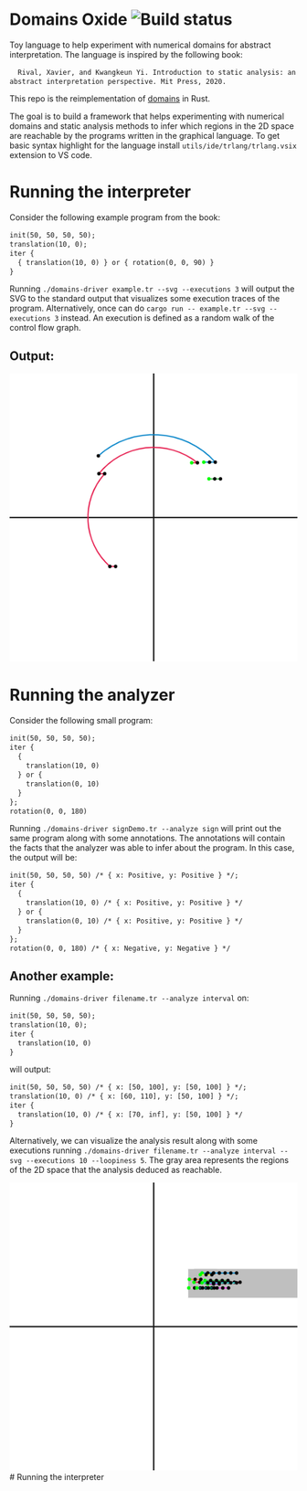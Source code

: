 # Domains Oxide ![Build status](https://github.com/Xazax-hun/domains-oxide/actions/workflows/rust.yml/badge.svg)

Toy language to help experiment with numerical domains for abstract interpretation. The language is inspired by the following book:

```
  Rival, Xavier, and Kwangkeun Yi. Introduction to static analysis: an abstract interpretation perspective. Mit Press, 2020.
```

This repo is the reimplementation of [domains](https://github.com/Xazax-hun/domains) in Rust.

The goal is to build a framework that helps experimenting with numerical domains and static analysis methods to
infer which regions in the 2D space are reachable by the programs written in the graphical language.
To get basic syntax highlight for the language install `utils/ide/trlang/trlang.vsix` extension to VS code.

# Running the interpreter

Consider the following example program from the book:
```
init(50, 50, 50, 50);
translation(10, 0);
iter {
  { translation(10, 0) } or { rotation(0, 0, 90) }
}
```

Running `./domains-driver example.tr --svg --executions 3` will output the SVG to the standard output
that visualizes some execution traces of the program. Alternatively, once can do
`cargo run -- example.tr --svg --executions 3` instead.
An execution is defined as a random walk of the control flow graph.

## Output:

![Example output](examples/example.png "Example output")

# Running the analyzer

Consider the following small program:
```
init(50, 50, 50, 50);
iter {
  {
    translation(10, 0)
  } or {
    translation(0, 10)
  }
};
rotation(0, 0, 180)
```
Running `./domains-driver signDemo.tr --analyze sign` will print out the same program along with
some annotations. The annotations will contain the facts that the analyzer was able to
infer about the program. In this case, the output will be:
```
init(50, 50, 50, 50) /* { x: Positive, y: Positive } */;
iter {
  {
    translation(10, 0) /* { x: Positive, y: Positive } */
  } or {
    translation(0, 10) /* { x: Positive, y: Positive } */
  }
};
rotation(0, 0, 180) /* { x: Negative, y: Negative } */
```

## Another example:

Running `./domains-driver filename.tr --analyze interval` on:
```
init(50, 50, 50, 50);
translation(10, 0);
iter {
  translation(10, 0)
}
```
will output:
```
init(50, 50, 50, 50) /* { x: [50, 100], y: [50, 100] } */;
translation(10, 0) /* { x: [60, 110], y: [50, 100] } */;
iter {
  translation(10, 0) /* { x: [70, inf], y: [50, 100] } */
}
```
Alternatively, we can visualize the analysis result along with some executions
running `./domains-driver filename.tr --analyze interval --svg --executions 10 --loopiness 5`.
The gray area represents the regions  of the 2D space that the analysis deduced as reachable.

![Interval example output](examples/interval_example.png "Interval example output")# Running the interpreter
